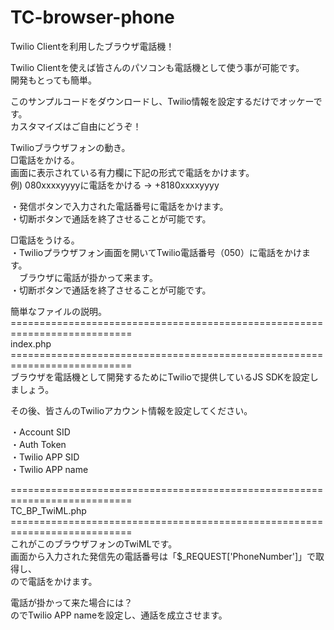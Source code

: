 TC-browser-phone
================
Twilio Clientを利用したブラウザ電話機！

Twilio Clientを使えば皆さんのパソコンも電話機として使う事が可能です。<br>
開発もとっても簡単。

このサンプルコードをダウンロードし、Twilio情報を設定するだけでオッケーです。<br>
カスタマイズはご自由にどうぞ！

Twilioブラウザフォンの動き。<br>
□電話をかける。<br>
画面に表示されている有力欄に下記の形式で電話をかけます。<br>
例) 080xxxxyyyyに電話をかける → +8180xxxxyyyy

・発信ボタンで入力された電話番号に電話をかけます。<br>
・切断ボタンで通話を終了させることが可能です。<br>

□電話をうける。<br>
・Twilioプラウザフォン画面を開いてTwilio電話番号（050）に電話をかけます。<br>
　ブラウザに電話が掛かって来ます。<br>
・切断ボタンで通話を終了させることが可能です。<br>

簡単なファイルの説明。<br>
===========================================================================<br>
index.php<br>
===========================================================================<br>
ブラウザを電話機として開発するためにTwilioで提供しているJS SDKを設定しましょう。<br>
<script type="text/javascript" src="//static.twilio.com/libs/twiliojs/1.1/twilio.min.js"></script>

その後、皆さんのTwilioアカウント情報を設定してください。<br>

・Account SID<br>
・Auth Token<br>
・Twilio APP SID<br>
・Twilio APP name<br>

===========================================================================<br>
TC_BP_TwiML.php<br>
===========================================================================<br>
これがこのブラウザフォンのTwiMLです。<br>
画面から入力された発信先の電話番号は「$_REQUEST['PhoneNumber']」で取得し、<br>
<Dial>の<Number>で電話をかけます。

電話が掛かって来た場合には？<br>
<Dial>の<Client>でTwilio APP nameを設定し、通話を成立させます。
